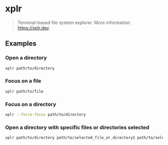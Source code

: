 # xplr

> Terminal-based file system explorer. More information: <https://xplr.dev>.

## Examples

### Open a directory

```bash
xplr path/to/directory
```

### Focus on a file

```bash
xplr path/to/file
```

### Focus on a directory

```bash
xplr --force-focus path/to/directory
```

### Open a directory with specific files or directories selected

```bash
xplr path/to/directory path/to/selected_file_or_directory1 path/to/selected_file_or_directory2
```
